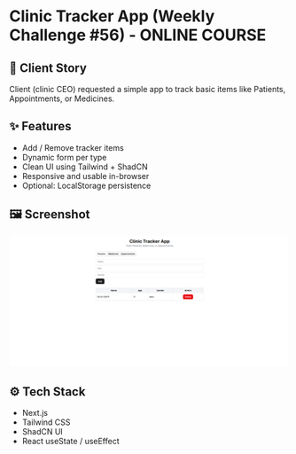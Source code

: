 # Clinic Tracker App (Weekly Challenge #56) - ONLINE COURSE

## 💼 Client Story
Client (clinic CEO) requested a simple app to track basic items like Patients, Appointments, or Medicines.

## ✨ Features
- Add / Remove tracker items
- Dynamic form per type
- Clean UI using Tailwind + ShadCN
- Responsive and usable in-browser
- Optional: LocalStorage persistence

## 🖼️ Screenshot
<img src="screenshot.png" width="600"/>

## ⚙️ Tech Stack
- Next.js
- Tailwind CSS
- ShadCN UI
- React useState / useEffect
